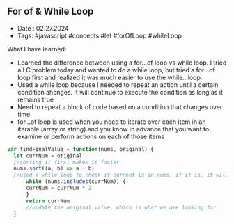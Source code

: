 ## For of & While Loop
- Date : 02.27.2024
- Tags: #javascript #concepts #let #forOfLoop #whileLoop

What I have learned: 
- Learned the difference between using a for...of loop vs while loop. I tried a LC problem today and wanted to do a while loop, but tried a for...of loop first and realized it was much easier to use the while...loop.
- Used a while loop because I needed to repeat an action until a certain condition ahcnges. It will continue to execute the condition as long as it remains true
- Need to repeat a block of code based on a condition that changes over time
- for...of loop is used when you need to iterate over each item in an iterable (array or string) and you know in advance that you want to examine or perform actions on each of those items

```js
var findFinalValue = function(nums, original) {
  let currNum = original 
  //sorting it first makes it faster
  nums.sort((a, b) => a - b)
  //used a while loop to check if current is in nums, if it is, it will double the original value; otherwise, it'll stop.
      while (nums.includes(currNum)) {
      currNum = currNum * 2
      }
      return currNum 
      //update the original value, which is what we are looking for
  }
```